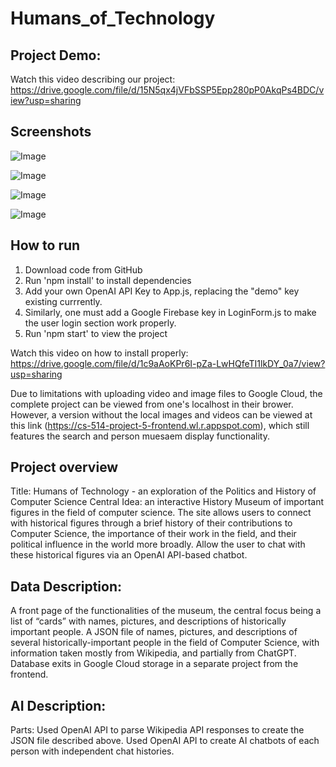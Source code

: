 # Humans_of_Technology

## Project Demo:
Watch this video describing our project: https://drive.google.com/file/d/15N5qx4jVFbSSP5Epp280pP0AkqPs4BDC/view?usp=sharing

## Screenshots
![Image](https://github.com/user-attachments/assets/aed7b9d8-5993-4e8e-b9ed-47dbf62f21b6)

![Image](https://github.com/user-attachments/assets/c915b87b-ec84-4fe2-a391-16a6f6e59bea)

![Image](https://github.com/user-attachments/assets/fb600afb-a0e7-483c-b655-75d20ca54a52)

![Image](https://github.com/user-attachments/assets/165f4fd0-b6a6-42d5-8e01-d6f6638ccbb8)
## How to run
1. Download code from GitHub
2. Run 'npm install' to install dependencies
3. Add your own OpenAI API Key to App.js, replacing the "demo" key existing currrently.
4. Similarly, one must add a Google Firebase key in LoginForm.js to make the user login section work properly.
5. Run 'npm start' to view the project

Watch this video on how to install properly: https://drive.google.com/file/d/1c9aAoKPr6I-pZa-LwHQfeTI1lkDY_0a7/view?usp=sharing

Due to limitations with uploading video and image files to Google Cloud, the complete project can be viewed from one's localhost in their brower. However, a version without the local images and videos can be viewed at this link (https://cs-514-project-5-frontend.wl.r.appspot.com), which still features the search and person muesaem display functionality.

## Project overview

Title: Humans of Technology - an exploration of the Politics and History of Computer Science
Central Idea: an interactive History Museum of important figures in the field of computer science. The site allows users to connect with historical figures through a brief history of their contributions to Computer Science, the importance of their work in the field, and their political influence in the world more broadly. Allow the user to chat with these historical figures via an OpenAI API-based chatbot.

## Data Description:

A front page of the functionalities of the museum, the central focus being a list of “cards” with names, pictures, and descriptions of historically important people.
A JSON file of names, pictures, and descriptions of several historically-important people in the field of Computer Science, with information taken mostly from Wikipedia, and partially from ChatGPT.
Database exits in Google Cloud storage in a separate project from the frontend.

## AI Description:
Parts:
Used OpenAI API to parse Wikipedia API responses to create the JSON file described above. 
Used OpenAI API to create AI chatbots of each person with independent chat histories.

